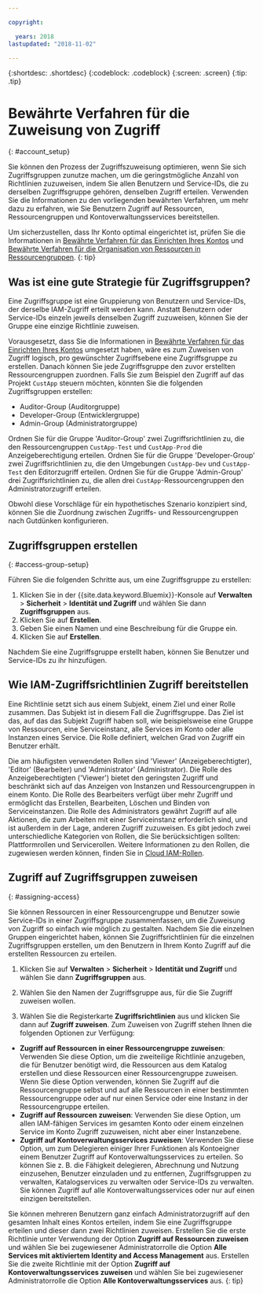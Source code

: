 ```yaml
---

copyright:

  years: 2018
lastupdated: "2018-11-02"

---
```


{:shortdesc: .shortdesc}
{:codeblock: .codeblock}
{:screen: .screen}
{:tip: .tip}

# Bewährte Verfahren für die Zuweisung von Zugriff
{: #account_setup}

Sie können den Prozess der Zugriffszuweisung optimieren, wenn Sie sich Zugriffsgruppen zunutze machen, um die geringstmögliche Anzahl von Richtlinien zuzuweisen, indem Sie allen Benutzern und Service-IDs, die zu derselben Zugriffsgruppe gehören, denselben Zugriff erteilen. Verwenden Sie die Informationen zu den vorliegenden bewährten Verfahren, um mehr dazu zu erfahren, wie Sie Benutzern Zugriff auf Ressourcen, Ressourcengruppen und Kontoverwaltungsservices bereitstellen.

Um sicherzustellen, dass Ihr Konto optimal eingerichtet ist, prüfen Sie die Informationen in [Bewährte Verfahren für das Einrichten Ihres Kontos](/docs/account/bp_account.html#account_setup) und [Bewährte Verfahren für die Organisation von Ressourcen in Ressourcengruppen](/docs/resources/bestpractice_rgs.html).
{: tip}

## Was ist eine gute Strategie für Zugriffsgruppen?

Eine Zugriffsgruppe ist eine Gruppierung von Benutzern und Service-IDs, der derselbe IAM-Zugriff erteilt werden kann. Anstatt Benutzern oder Service-IDs einzeln jeweils denselben Zugriff zuzuweisen, können Sie der Gruppe eine einzige Richtlinie zuweisen.

Vorausgesetzt, dass Sie die Informationen in [Bewährte Verfahren für das Einrichten Ihres Kontos](/docs/account/bp_account.html#account_setup) umgesetzt haben, wäre es zum Zuweisen von Zugriff logisch, pro gewünschter Zugriffsebene eine Zugriffsgruppe zu erstellen. Danach können Sie jede Zugriffsgruppe den zuvor erstellten Ressourcengruppen zuordnen. Falls Sie zum Beispiel den Zugriff auf das Projekt `CustApp` steuern möchten, könnten Sie die folgenden Zugriffsgruppen erstellen:

* Auditor-Group (Auditorgruppe)
* Developer-Group (Entwicklergruppe)
* Admin-Group (Administratorgruppe)

Ordnen Sie für die Gruppe 'Auditor-Group' zwei Zugriffsrichtlinien zu, die den Ressourcengruppen `CustApp-Test` und `CustApp-Prod` die Anzeigeberechtigung erteilen. Ordnen Sie für die Gruppe 'Developer-Group' zwei Zugriffsrichtlinien zu, die den Umgebungen `CustApp-Dev` und `CustApp-Test` den Editorzugriff erteilen. Ordnen Sie für die Gruppe 'Admin-Group' drei Zugriffsrichtlinien zu, die allen drei `CustApp`-Ressourcengruppen den Administratorzugriff erteilen.

Obwohl diese Vorschläge für ein hypothetisches Szenario konzipiert sind, können Sie die Zuordnung zwischen Zugriffs- und Ressourcengruppen nach Gutdünken konfigurieren.

## Zugriffsgruppen erstellen
{: #access-group-setup}

Führen Sie die folgenden Schritte aus, um eine Zugriffsgruppe zu erstellen: 

1. Klicken Sie in der {{site.data.keyword.Bluemix}}-Konsole auf **Verwalten** &gt; **Sicherheit** &gt; **Identität und Zugriff** und wählen Sie dann **Zugriffsgruppen** aus.
2. Klicken Sie auf **Erstellen**.
3. Geben Sie einen Namen und eine Beschreibung für die Gruppe ein.
4. Klicken Sie auf **Erstellen**.

Nachdem Sie eine Zugriffsgruppe erstellt haben, können Sie Benutzer und Service-IDs zu ihr hinzufügen.

## Wie IAM-Zugriffsrichtlinien Zugriff bereitstellen

Eine Richtlinie setzt sich aus einem Subjekt, einem Ziel und einer Rolle zusammen. Das Subjekt ist in diesem Fall die Zugriffsgruppe. Das Ziel ist das, auf das das Subjekt Zugriff haben soll, wie beispielsweise eine Gruppe von Ressourcen, eine Serviceinstanz, alle Services im Konto oder alle Instanzen eines Service. Die Rolle definiert, welchen Grad von Zugriff ein Benutzer erhält.

Die am häufigsten verwendeten Rollen sind 'Viewer' (Anzeigeberechtigter), 'Editor' (Bearbeiter) und 'Administrator' (Administrator). Die Rolle des Anzeigeberechtigten ('Viewer') bietet den geringsten Zugriff und beschränkt sich auf das Anzeigen von Instanzen und Ressourcengruppen in einem Konto. Die Rolle des Bearbeiters verfügt über mehr Zugriff und ermöglicht das Erstellen, Bearbeiten, Löschen und Binden von Serviceinstanzen. Die Rolle des Administrators gewährt Zugriff auf alle Aktionen, die zum Arbeiten mit einer Serviceinstanz erforderlich sind, und ist außerdem in der Lage, anderen Zugriff zuzuweisen. Es gibt jedoch zwei unterschiedliche Kategorien von Rollen, die Sie berücksichtigen sollten: Plattformrollen und Servicerollen. Weitere Informationen zu den Rollen, die zugewiesen werden können, finden Sie in [Cloud IAM-Rollen](/docs/iam/users_roles.html#iamusermanrol). 

## Zugriff auf Zugriffsgruppen zuweisen
{: #assigning-access}

Sie können Ressourcen in einer Ressourcengruppe und Benutzer sowie Service-IDs in einer Zugriffsgruppe zusammenfassen, um die Zuweisung von Zugriff so einfach wie möglich zu gestalten. Nachdem Sie die einzelnen Gruppen eingerichtet haben, können Sie Zugriffsrichtlinien für die einzelnen Zugriffsgruppen erstellen, um den Benutzern in Ihrem Konto Zugriff auf die erstellten Ressourcen zu erteilen.

1. Klicken Sie auf **Verwalten** &gt; **Sicherheit** &gt; **Identität und Zugriff** und wählen Sie dann **Zugriffsgruppen** aus.

2. Wählen Sie den Namen der Zugriffsgruppe aus, für die Sie Zugriff zuweisen wollen.
3. Wählen Sie die Registerkarte **Zugriffsrichtlinien** aus und klicken Sie dann auf **Zugriff zuweisen**. Zum Zuweisen von Zugriff stehen Ihnen die folgenden Optionen zur Verfügung:

  * **Zugriff auf Ressourcen in einer Ressourcengruppe zuweisen**: Verwenden Sie diese Option, um die zweiteilige Richtlinie anzugeben, die für Benutzer benötigt wird, die Ressourcen aus dem Katalog erstellen und diese Ressourcen einer Ressourcengruppe zuweisen. Wenn Sie diese Option verwenden, können Sie Zugriff auf die Ressourcengruppe selbst und auf alle Ressourcen in einer bestimmten Ressourcengruppe oder auf nur einen Service oder eine Instanz in der Ressourcengruppe erteilen.
  * **Zugriff auf Ressourcen zuweisen**: Verwenden Sie diese Option, um allen IAM-fähigen Services im gesamten Konto oder einem einzelnen Service im Konto Zugriff zuzuweisen, nicht aber einer Instanzebene.
  * **Zugriff auf Kontoverwaltungsservices zuweisen**: Verwenden Sie diese Option, um zum Delegieren einiger Ihrer Funktionen als Kontoeigner einem Benutzer Zugriff auf Kontoverwaltungsservices zu erteilen. So können Sie z. B. die Fähigkeit delegieren, Abrechnung und Nutzung einzusehen, Benutzer einzuladen und zu entfernen, Zugriffsgruppen zu verwalten, Katalogservices zu verwalten oder Service-IDs zu verwalten. Sie können Zugriff auf alle Kontoverwaltungsservices oder nur auf einen einzigen bereitstellen.

Sie können mehreren Benutzern ganz einfach Administratorzugriff auf den gesamten Inhalt eines Kontos erteilen, indem Sie eine Zugriffsgruppe erteilen und dieser dann zwei Richtlinien zuweisen. Erstellen Sie die erste Richtlinie unter Verwendung der Option **Zugriff auf Ressourcen zuweisen** und wählen Sie bei zugewiesener Administratorrolle die Option **Alle Services mit aktiviertem Identity and Access Management** aus. Erstellen Sie die zweite Richtlinie mit der Option **Zugriff auf Kontoverwaltungsservices zuweisen** und wählen Sie bei zugewiesener Administratorrolle die Option **Alle Kontoverwaltungsservices** aus.
{: tip}

